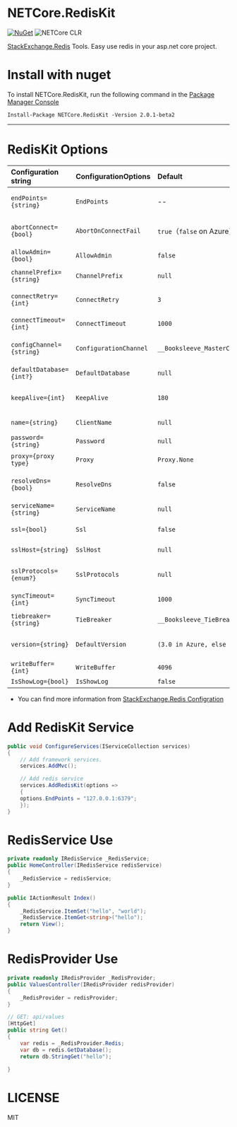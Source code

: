 # NETCore.RedisKit

[![NuGet](https://img.shields.io/nuget/v/NETCore.RedisKit.svg)](https://nuget.org/packages/NETCore.RedisKit)
![NETCore CLR](https://img.shields.io/badge/.NETCore%20Clr-2.0-brightgreen.svg)

[StackExchange.Redis](https://github.com/StackExchange/StackExchange.Redis) Tools. Easy use redis in your asp.net core project.

# Install with nuget

To install NETCore.RedisKit, run the following command in the [Package Manager Console](https://docs.microsoft.com/zh-cn/nuget/tools/package-manager-console)

```
Install-Package NETCore.RedisKit -Version 2.0.1-beta2
```
---

# RedisKit Options 


| Configuration string      | ConfigurationOptions      | Default                   | Meaning                   |
| :------------------------ | :------------------------ | :-------------------------| :------------------------ |
| `endPoints={string}`      |`EndPoints`                |  --                       | Redis server endPoint string,multi endPoint split with ',' like '127.0.0.1:6379,127.0.0.1:6380'|
| `abortConnect={bool}`     | `AbortOnConnectFail`      |  `true`（`false` on Azure)| If true, Connect will not create a connection while no servers are available |
| `allowAdmin={bool}`       | `AllowAdmin`	            |  `false`                  | Enables a range of commands that are considered risky|
| `channelPrefix={string}`  | `ChannelPrefix`           |  `null`                   | Optional channel prefix for all pub/sub operations |
| `connectRetry={int}`      | `ConnectRetry`            |  `3`                      | The number of times to repeat connect attempts during initial `Connect` |
| `connectTimeout={int}`    | `ConnectTimeout`	        |  `1000`                   | Timeout (ms) for connect operations |
| `configChannel={string}`  | `ConfigurationChannel`    |  `__Booksleeve_MasterChanged` | Broadcast channel name for communicating configuration changes |
| `defaultDatabase={int?}`  | `DefaultDatabase`         |  `null`                   | Default database index, from `0` to databases `- 1`|
| `keepAlive={int}`         | `KeepAlive`               |  `180	`                   | Time (seconds) at which to send a message to help keep sockets alive |
| `name={string}`           | `ClientName`              |  `null`                   | Identification for the connection within redis |
| `password={string}`       | `Password`                |  `null`                   | Password for the redis server |
| `proxy={proxy type}`      | `Proxy`                   |  `Proxy.None`             | Type of proxy in use (if any); for example “twemproxy” |
| `resolveDns={bool}`       | `ResolveDns`              |  `false`                  | Specifies that DNS resolution should be explicit and eager, rather than implicit |
| `serviceName={string}`	| `ServiceName`             |  `null`                   | Not currently implemented (intended for use with sentinel) |
| `ssl={bool}`              | `Ssl`                     |  `false`                  | Specifies that SSL encryption should be used |
| `sslHost={string}`        | `SslHost`                 |  `null`                   | Enforces a particular SSL host identity on the server’s certificate |
| `sslProtocols={enum?}`	| `SslProtocols`            |  `null`                   | Ssl/Tls versions supported when using an encrypted connection. Use ‘\|’ to provide multiple values. |
| `syncTimeout={int}`       | `SyncTimeout`             |  `1000`                   | Time (ms) to allow for synchronous operations |
| `tiebreaker={string}`     | `TieBreaker`              |  `__Booksleeve_TieBreak`  | Key to use for selecting a server in an ambiguous master scenario  |
| `version={string}`        | `DefaultVersion`          |  `(3.0 in Azure, else 2.0)` | Redis version level (useful when the server does not make this available) |
| `writeBuffer={int}`       | `WriteBuffer`             |  `4096`                   | Size of the output buffer |
| `IsShowLog={bool}`        | `IsShowLog`               |  `false`                  | Cusotm options to show log |


- You can find more information from [StackExchange.Redis Configration](https://stackexchange.github.io/StackExchange.Redis/Configuration)

# Add RedisKit Service
```csharp
public void ConfigureServices(IServiceCollection services)
{
    // Add framework services.
    services.AddMvc();

    // Add redis service
    services.AddRedisKit(options =>
    {
	options.EndPoints = "127.0.0.1:6379";
    });
}
```

# RedisService Use

```csharp
private readonly IRedisService _RedisService;
public HomeController(IRedisService redisService)
{
    _RedisService = redisService;
}

public IActionResult Index()
{
    _RedisService.ItemSet("hello", "world");
    _RedisService.ItemGet<string>("hello");
    return View();
}

```

# RedisProvider Use

```csharp
private readonly IRedisProvider _RedisProvider;
public ValuesController(IRedisProvider redisProvider)
{
    _RedisProvider = redisProvider;
}

// GET: api/values
[HttpGet]
public string Get()
{
    var redis = _RedisProvider.Redis;
    var db = redis.GetDatabase();
    return db.StringGet("hello");
    
}
```

# LICENSE

MIT

